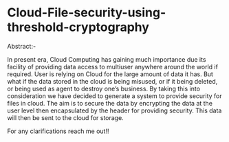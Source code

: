 # Cloud-File-security-using-threshold-cryptography

Abstract:-

In present era, Cloud Computing has gaining much importance due its facility of providing data access to multiuser anywhere around the world if required. User is relying on Cloud for the large amount of data it has.
But what if the data stored in the cloud is being misused, or if it being deleted, or being used as agent to destroy one’s business. By taking this into consideration we have decided to generate a system to provide security for files in cloud. The aim is to secure the data by encrypting the data at the user level then encapsulated by the header for providing security. This data will then be sent to the cloud for storage.

For any clarifications reach me out!!
